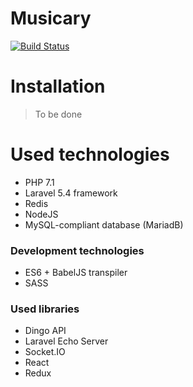 # Musicary

[![Build Status](https://travis-ci.org/Skysplit/musicary.svg?branch=master)](https://travis-ci.org/Skysplit/musicary)

# Installation

> To be done

# Used technologies

- PHP 7.1
- Laravel 5.4 framework
- Redis
- NodeJS
- MySQL-compliant database (MariadB)

### Development technologies
- ES6 + BabelJS transpiler
- SASS

### Used libraries

- Dingo API
- Laravel Echo Server
- Socket.IO
- React
- Redux
